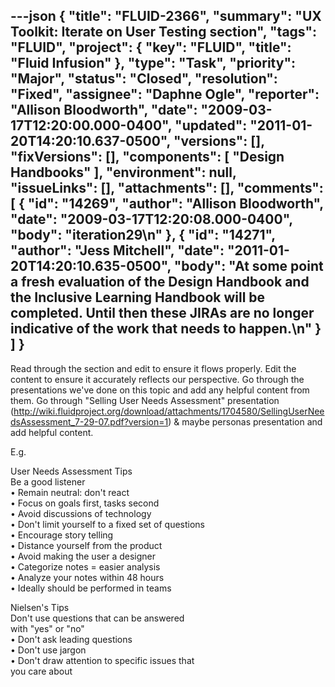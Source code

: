 ---json
{
  "title": "FLUID-2366",
  "summary": "UX Toolkit: Iterate on User Testing section",
  "tags": "FLUID",
  "project": {
    "key": "FLUID",
    "title": "Fluid Infusion"
  },
  "type": "Task",
  "priority": "Major",
  "status": "Closed",
  "resolution": "Fixed",
  "assignee": "Daphne Ogle",
  "reporter": "Allison Bloodworth",
  "date": "2009-03-17T12:20:00.000-0400",
  "updated": "2011-01-20T14:20:10.637-0500",
  "versions": [],
  "fixVersions": [],
  "components": [
    "Design Handbooks"
  ],
  "environment": null,
  "issueLinks": [],
  "attachments": [],
  "comments": [
    {
      "id": "14269",
      "author": "Allison Bloodworth",
      "date": "2009-03-17T12:20:08.000-0400",
      "body": "iteration29\n"
    },
    {
      "id": "14271",
      "author": "Jess Mitchell",
      "date": "2011-01-20T14:20:10.635-0500",
      "body": "At some point a fresh evaluation of the Design Handbook and the Inclusive Learning Handbook will be completed.  Until then these JIRAs are no longer indicative of the work that needs to happen.\n"
    }
  ]
}
---
Read through the section and edit to ensure it flows properly. Edit the content to ensure it accurately reflects our perspective. Go through the presentations we've done on this topic and add any helpful content from them. Go through "Selling User Needs Assessment" presentation (<http://wiki.fluidproject.org/download/attachments/1704580/SellingUserNeedsAssessment_7-29-07.pdf?version=1>) & maybe personas presentation and add helpful content.

E.g.&#x20;

User Needs Assessment Tips\
Be a good listener\
• Remain neutral: don't react\
• Focus on goals first, tasks second\
• Avoid discussions of technology\
• Don't limit yourself to a fixed set of questions\
• Encourage story telling\
• Distance yourself from the product\
• Avoid making the user a designer\
• Categorize notes = easier analysis\
• Analyze your notes within 48 hours\
• Ideally should be performed in teams

Nielsen's Tips\
Don't use questions that can be answered\
with "yes" or "no"\
• Don't ask leading questions\
• Don't use jargon\
• Don't draw attention to specific issues that\
you care about

        